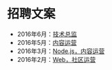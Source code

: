 # 招聘文案

- 2016年6月：[技术总监](https://github.com/xitu/recruitment/blob/master/2016-06-tech-leader.md)
- 2016年5月：[内容运营](https://github.com/xitu/recruitment/blob/master/2016-05-content-operation.md)
- 2016年3月：[Node.js，内容运营](https://github.com/xitu/recruitment/blob/master/2016-03-node-and-operation.md)
- 2016年2月：[Web，社区运营](https://github.com/xitu/recruitment/blob/master/2016-02-web-and-gold-operation.md)

